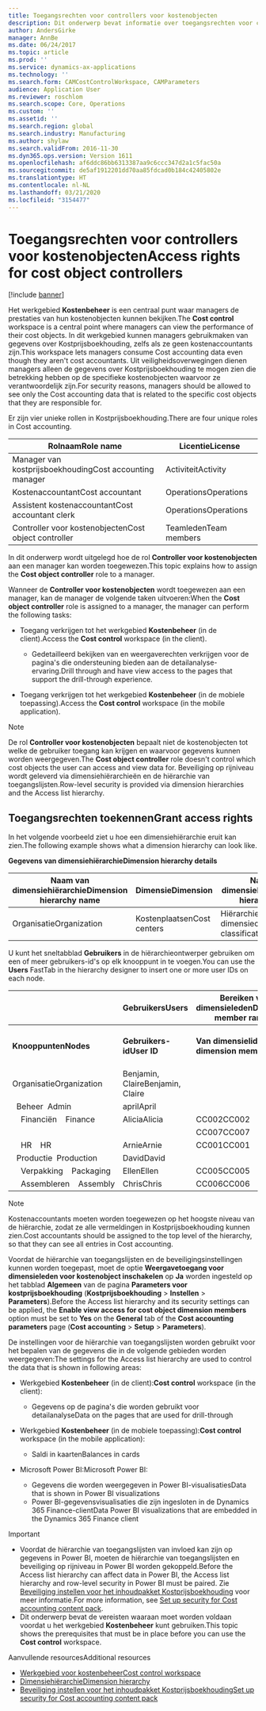 ```yaml
---
title: Toegangsrechten voor controllers voor kostenobjecten
description: Dit onderwerp bevat informatie over toegangsrechten voor controllers voor kostenobjecten.
author: AndersGirke
manager: AnnBe
ms.date: 06/24/2017
ms.topic: article
ms.prod: ''
ms.service: dynamics-ax-applications
ms.technology: ''
ms.search.form: CAMCostControlWorkspace, CAMParameters
audience: Application User
ms.reviewer: roschlom
ms.search.scope: Core, Operations
ms.custom: ''
ms.assetid: ''
ms.search.region: global
ms.search.industry: Manufacturing
ms.author: shylaw
ms.search.validFrom: 2016-11-30
ms.dyn365.ops.version: Version 1611
ms.openlocfilehash: af6ddc86bb6313387aa9c6ccc347d2a1c5fac50a
ms.sourcegitcommit: de5af1912201dd70aa85fdcad0b184c42405802e
ms.translationtype: HT
ms.contentlocale: nl-NL
ms.lasthandoff: 03/21/2020
ms.locfileid: "3154477"
---
```

# <a name="access-rights-for-cost-object-controllers"></a><span data-ttu-id="08de8-103">Toegangsrechten voor controllers voor kostenobjecten</span><span class="sxs-lookup"><span data-stu-id="08de8-103">Access rights for cost object controllers</span></span>

[!include [banner](../includes/banner.md)]

<span data-ttu-id="08de8-104">Het werkgebied **Kostenbeheer** is een centraal punt waar managers de prestaties van hun kostenobjecten kunnen bekijken.</span><span class="sxs-lookup"><span data-stu-id="08de8-104">The **Cost control** workspace is a central point where managers can view the performance of their cost objects.</span></span> <span data-ttu-id="08de8-105">In dit werkgebied kunnen managers gebruikmaken van gegevens over Kostprijsboekhouding, zelfs als ze geen kostenaccountants zijn.</span><span class="sxs-lookup"><span data-stu-id="08de8-105">This workspace lets managers consume Cost accounting data even though they aren't cost accountants.</span></span> <span data-ttu-id="08de8-106">Uit veiligheidsoverwegingen dienen managers alleen de gegevens over Kostprijsboekhouding te mogen zien die betrekking hebben op de specifieke kostenobjecten waarvoor ze verantwoordelijk zijn.</span><span class="sxs-lookup"><span data-stu-id="08de8-106">For security reasons, managers should be allowed to see only the Cost accounting data that is related to the specific cost objects that they are responsible for.</span></span>

<span data-ttu-id="08de8-107">Er zijn vier unieke rollen in Kostprijsboekhouding.</span><span class="sxs-lookup"><span data-stu-id="08de8-107">There are four unique roles in Cost accounting.</span></span>

| <span data-ttu-id="08de8-108">Rolnaam</span><span class="sxs-lookup"><span data-stu-id="08de8-108">Role name</span></span>               | <span data-ttu-id="08de8-109">Licentie</span><span class="sxs-lookup"><span data-stu-id="08de8-109">License</span></span>      |
|-------------------------|--------------|
| <span data-ttu-id="08de8-110">Manager van kostprijsboekhouding</span><span class="sxs-lookup"><span data-stu-id="08de8-110">Cost accounting manager</span></span> | <span data-ttu-id="08de8-111">Activiteit</span><span class="sxs-lookup"><span data-stu-id="08de8-111">Activity</span></span>     |
| <span data-ttu-id="08de8-112">Kostenaccountant</span><span class="sxs-lookup"><span data-stu-id="08de8-112">Cost accountant</span></span>         | <span data-ttu-id="08de8-113">Operations</span><span class="sxs-lookup"><span data-stu-id="08de8-113">Operations</span></span>   |
| <span data-ttu-id="08de8-114">Assistent kostenaccountant</span><span class="sxs-lookup"><span data-stu-id="08de8-114">Cost accountant clerk</span></span>   | <span data-ttu-id="08de8-115">Operations</span><span class="sxs-lookup"><span data-stu-id="08de8-115">Operations</span></span>   |
| <span data-ttu-id="08de8-116">Controller voor kostenobjecten</span><span class="sxs-lookup"><span data-stu-id="08de8-116">Cost object controller</span></span>  | <span data-ttu-id="08de8-117">Teamleden</span><span class="sxs-lookup"><span data-stu-id="08de8-117">Team members</span></span> |

<span data-ttu-id="08de8-118">In dit onderwerp wordt uitgelegd hoe de rol **Controller voor kostenobjecten** aan een manager kan worden toegewezen.</span><span class="sxs-lookup"><span data-stu-id="08de8-118">This topic explains how to assign the **Cost object controller** role to a manager.</span></span>

<span data-ttu-id="08de8-119">Wanneer de **Controller voor kostenobjecten** wordt toegewezen aan een manager, kan de manager de volgende taken uitvoeren:</span><span class="sxs-lookup"><span data-stu-id="08de8-119">When the **Cost object controller** role is assigned to a manager, the manager can perform the following tasks:</span></span>

- <span data-ttu-id="08de8-120">Toegang verkrijgen tot het werkgebied **Kostenbeheer** (in de client).</span><span class="sxs-lookup"><span data-stu-id="08de8-120">Access the **Cost control** workspace (in the client).</span></span>

    - <span data-ttu-id="08de8-121">Gedetailleerd bekijken van en weergaverechten verkrijgen voor de pagina's die ondersteuning bieden aan de detailanalyse-ervaring.</span><span class="sxs-lookup"><span data-stu-id="08de8-121">Drill through and have view access to the pages that support the drill-through experience.</span></span>

- <span data-ttu-id="08de8-122">Toegang verkrijgen tot het werkgebied **Kostenbeheer** (in de mobiele toepassing).</span><span class="sxs-lookup"><span data-stu-id="08de8-122">Access the **Cost control** workspace (in the mobile application).</span></span>

> [!NOTE]
> <span data-ttu-id="08de8-123">De rol **Controller voor kostenobjecten** bepaalt niet de kostenobjecten tot welke de gebruiker toegang kan krijgen en waarvoor gegevens kunnen worden weergegeven.</span><span class="sxs-lookup"><span data-stu-id="08de8-123">The **Cost object controller** role doesn't control which cost objects the user can access and view data for.</span></span> <span data-ttu-id="08de8-124">Beveiliging op rijniveau wordt geleverd via dimensiehiërarchieën en de hiërarchie van toegangslijsten.</span><span class="sxs-lookup"><span data-stu-id="08de8-124">Row-level security is provided via dimension hierarchies and the Access list hierarchy.</span></span>

## <a name="grant-access-rights"></a><span data-ttu-id="08de8-125">Toegangsrechten toekennen</span><span class="sxs-lookup"><span data-stu-id="08de8-125">Grant access rights</span></span>
<span data-ttu-id="08de8-126">In het volgende voorbeeld ziet u hoe een dimensiehiërarchie eruit kan zien.</span><span class="sxs-lookup"><span data-stu-id="08de8-126">The following example shows what a dimension hierarchy can look like.</span></span>

<span data-ttu-id="08de8-127">**Gegevens van dimensiehiërarchie**</span><span class="sxs-lookup"><span data-stu-id="08de8-127">**Dimension hierarchy details**</span></span>

| <span data-ttu-id="08de8-128">Naam van dimensiehiërarchie</span><span class="sxs-lookup"><span data-stu-id="08de8-128">Dimension hierarchy name</span></span> | <span data-ttu-id="08de8-129">Dimensie</span><span class="sxs-lookup"><span data-stu-id="08de8-129">Dimension</span></span>    | <span data-ttu-id="08de8-130">Naam van type dimensiehiërarchie</span><span class="sxs-lookup"><span data-stu-id="08de8-130">Dimension hierarchy type name</span></span>      | <span data-ttu-id="08de8-131">Hiërarchie van toegangslijsten</span><span class="sxs-lookup"><span data-stu-id="08de8-131">Access list hierarchy</span></span> |
|--------------------------|--------------|------------------------------------|-----------------------|
| <span data-ttu-id="08de8-132">Organisatie</span><span class="sxs-lookup"><span data-stu-id="08de8-132">Organization</span></span>             | <span data-ttu-id="08de8-133">Kostenplaatsen</span><span class="sxs-lookup"><span data-stu-id="08de8-133">Cost centers</span></span> | <span data-ttu-id="08de8-134">Hiërarchie dimensieclassificatie</span><span class="sxs-lookup"><span data-stu-id="08de8-134">Dimension classification hierarchy</span></span> | <span data-ttu-id="08de8-135">**Ja**</span><span class="sxs-lookup"><span data-stu-id="08de8-135">**Yes**</span></span>               |

<span data-ttu-id="08de8-136">U kunt het sneltabblad **Gebruikers** in de hiërarchieontwerper gebruiken om een of meer gebruikers-id's op elk knooppunt in te voegen.</span><span class="sxs-lookup"><span data-stu-id="08de8-136">You can use the **Users** FastTab in the hierarchy designer to insert one or more user IDs on each node.</span></span>

|                                   | <span data-ttu-id="08de8-137">Gebruikers</span><span class="sxs-lookup"><span data-stu-id="08de8-137">Users</span></span>            | <span data-ttu-id="08de8-138">Bereiken van dimensieleden</span><span class="sxs-lookup"><span data-stu-id="08de8-138">Dimension member ranges</span></span>   |                         |
|-----------------------------------|------------------|---------------------------|-------------------------|
| <span data-ttu-id="08de8-139">**Knooppunten**</span><span class="sxs-lookup"><span data-stu-id="08de8-139">**Nodes**</span></span>                         | <span data-ttu-id="08de8-140">**Gebruikers-id**</span><span class="sxs-lookup"><span data-stu-id="08de8-140">**User ID**</span></span>      | <span data-ttu-id="08de8-141">**Van dimensielid**</span><span class="sxs-lookup"><span data-stu-id="08de8-141">**From dimension member**</span></span> | <span data-ttu-id="08de8-142">**Tot dimensielid**</span><span class="sxs-lookup"><span data-stu-id="08de8-142">**To dimension member**</span></span> |
| <span data-ttu-id="08de8-143">Organisatie</span><span class="sxs-lookup"><span data-stu-id="08de8-143">Organization</span></span>                      | <span data-ttu-id="08de8-144">Benjamin, Claire</span><span class="sxs-lookup"><span data-stu-id="08de8-144">Benjamin, Claire</span></span> |                           |                         |
| <span data-ttu-id="08de8-145">&nbsp;&nbsp;Beheer</span><span class="sxs-lookup"><span data-stu-id="08de8-145">&nbsp;&nbsp;Admin</span></span>                 | <span data-ttu-id="08de8-146">april</span><span class="sxs-lookup"><span data-stu-id="08de8-146">April</span></span>            |                           |                         |
| <span data-ttu-id="08de8-147">&nbsp;&nbsp;&nbsp;&nbsp;Financiën</span><span class="sxs-lookup"><span data-stu-id="08de8-147">&nbsp;&nbsp;&nbsp;&nbsp;Finance</span></span>   | <span data-ttu-id="08de8-148">Alicia</span><span class="sxs-lookup"><span data-stu-id="08de8-148">Alicia</span></span>           | <span data-ttu-id="08de8-149">CC002</span><span class="sxs-lookup"><span data-stu-id="08de8-149">CC002</span></span>                     | <span data-ttu-id="08de8-150">CC003</span><span class="sxs-lookup"><span data-stu-id="08de8-150">CC003</span></span>                   |
|                                   |                  | <span data-ttu-id="08de8-151">CC007</span><span class="sxs-lookup"><span data-stu-id="08de8-151">CC007</span></span>                     | <span data-ttu-id="08de8-152">CC007</span><span class="sxs-lookup"><span data-stu-id="08de8-152">CC007</span></span>                   |
| <span data-ttu-id="08de8-153">&nbsp;&nbsp;&nbsp;&nbsp;HR</span><span class="sxs-lookup"><span data-stu-id="08de8-153">&nbsp;&nbsp;&nbsp;&nbsp;HR</span></span>        | <span data-ttu-id="08de8-154">Arnie</span><span class="sxs-lookup"><span data-stu-id="08de8-154">Arnie</span></span>            | <span data-ttu-id="08de8-155">CC001</span><span class="sxs-lookup"><span data-stu-id="08de8-155">CC001</span></span>                     | <span data-ttu-id="08de8-156">CC001</span><span class="sxs-lookup"><span data-stu-id="08de8-156">CC001</span></span>                   |
| <span data-ttu-id="08de8-157">&nbsp;&nbsp;Productie</span><span class="sxs-lookup"><span data-stu-id="08de8-157">&nbsp;&nbsp;Production</span></span>            | <span data-ttu-id="08de8-158">David</span><span class="sxs-lookup"><span data-stu-id="08de8-158">David</span></span>            |                           |                         |
| <span data-ttu-id="08de8-159">&nbsp;&nbsp;&nbsp;&nbsp;Verpakking</span><span class="sxs-lookup"><span data-stu-id="08de8-159">&nbsp;&nbsp;&nbsp;&nbsp;Packaging</span></span> | <span data-ttu-id="08de8-160">Ellen</span><span class="sxs-lookup"><span data-stu-id="08de8-160">Ellen</span></span>            | <span data-ttu-id="08de8-161">CC005</span><span class="sxs-lookup"><span data-stu-id="08de8-161">CC005</span></span>                     | <span data-ttu-id="08de8-162">CC005</span><span class="sxs-lookup"><span data-stu-id="08de8-162">CC005</span></span>                   |
| <span data-ttu-id="08de8-163">&nbsp;&nbsp;&nbsp;&nbsp;Assembleren</span><span class="sxs-lookup"><span data-stu-id="08de8-163">&nbsp;&nbsp;&nbsp;&nbsp;Assembly</span></span>  | <span data-ttu-id="08de8-164">Chris</span><span class="sxs-lookup"><span data-stu-id="08de8-164">Chris</span></span>            | <span data-ttu-id="08de8-165">CC006</span><span class="sxs-lookup"><span data-stu-id="08de8-165">CC006</span></span>                     | <span data-ttu-id="08de8-166">CC006</span><span class="sxs-lookup"><span data-stu-id="08de8-166">CC006</span></span>                   |

> [!NOTE]
> <span data-ttu-id="08de8-167">Kostenaccountants moeten worden toegewezen op het hoogste niveau van de hiërarchie, zodat ze alle vermeldingen in Kostprijsboekhouding kunnen zien.</span><span class="sxs-lookup"><span data-stu-id="08de8-167">Cost accountants should be assigned to the top level of the hierarchy, so that they can see all entries in Cost accounting.</span></span>

<span data-ttu-id="08de8-168">Voordat de hiërarchie van toegangslijsten en de beveiligingsinstellingen kunnen worden toegepast, moet de optie **Weergavetoegang voor dimensieleden voor kostenobject inschakelen** op **Ja** worden ingesteld op het tabblad **Algemeen** van de pagina **Parameters voor kostprijsboekhouding** (**Kostprijsboekhouding** > **Instellen** > **Parameters**).</span><span class="sxs-lookup"><span data-stu-id="08de8-168">Before the Access list hierarchy and its security settings can be applied, the **Enable view access for cost object dimension members** option must be set to **Yes** on the **General** tab of the **Cost accounting parameters** page (**Cost accounting** > **Setup** > **Parameters**).</span></span>

<span data-ttu-id="08de8-169">De instellingen voor de hiërarchie van toegangslijsten worden gebruikt voor het bepalen van de gegevens die in de volgende gebieden worden weergegeven:</span><span class="sxs-lookup"><span data-stu-id="08de8-169">The settings for the Access list hierarchy are used to control the data that is shown in following areas:</span></span>

- <span data-ttu-id="08de8-170">Werkgebied **Kostenbeheer** (in de client):</span><span class="sxs-lookup"><span data-stu-id="08de8-170">**Cost control** workspace (in the client):</span></span>

    - <span data-ttu-id="08de8-171">Gegevens op de pagina's die worden gebruikt voor detailanalyse</span><span class="sxs-lookup"><span data-stu-id="08de8-171">Data on the pages that are used for drill-through</span></span>

- <span data-ttu-id="08de8-172">Werkgebied **Kostenbeheer** (in de mobiele toepassing):</span><span class="sxs-lookup"><span data-stu-id="08de8-172">**Cost control** workspace (in the mobile application):</span></span>

    - <span data-ttu-id="08de8-173">Saldi in kaarten</span><span class="sxs-lookup"><span data-stu-id="08de8-173">Balances in cards</span></span>

- <span data-ttu-id="08de8-174">Microsoft Power BI:</span><span class="sxs-lookup"><span data-stu-id="08de8-174">Microsoft Power BI:</span></span>

    - <span data-ttu-id="08de8-175">Gegevens die worden weergegeven in Power BI-visualisaties</span><span class="sxs-lookup"><span data-stu-id="08de8-175">Data that is shown in Power BI visualizations</span></span>
    - <span data-ttu-id="08de8-176">Power BI-gegevensvisualisaties die zijn ingesloten in de Dynamics 365 Finance-client</span><span class="sxs-lookup"><span data-stu-id="08de8-176">Data Power BI visualizations that are embedded in the Dynamics 365 Finance client</span></span>

> [!IMPORTANT]
> - <span data-ttu-id="08de8-177">Voordat de hiërarchie van toegangslijsten van invloed kan zijn op gegevens in Power BI, moeten de hiërarchie van toegangslijsten en beveiliging op rijniveau in Power BI worden gekoppeld.</span><span class="sxs-lookup"><span data-stu-id="08de8-177">Before the Access list hierarchy can affect data in Power BI, the Access list hierarchy and row-level security in Power BI must be paired.</span></span> <span data-ttu-id="08de8-178">Zie [Beveiliging instellen voor het inhoudpakket Kostprijsboekhouding](../../dev-itpro/analytics/setup-security-cost-accounting-content-pack.md) voor meer informatie.</span><span class="sxs-lookup"><span data-stu-id="08de8-178">For more information, see [Set up security for Cost accounting content pack](../../dev-itpro/analytics/setup-security-cost-accounting-content-pack.md).</span></span>
> - <span data-ttu-id="08de8-179">Dit onderwerp bevat de vereisten waaraan moet worden voldaan voordat u het werkgebied **Kostenbeheer** kunt gebruiken.</span><span class="sxs-lookup"><span data-stu-id="08de8-179">This topic shows the prerequisites that must be in place before you can use the **Cost control** workspace.</span></span>

<span data-ttu-id="08de8-180">Aanvullende resources</span><span class="sxs-lookup"><span data-stu-id="08de8-180">Additional resources</span></span>

- [<span data-ttu-id="08de8-181">Werkgebied voor kostenbeheer</span><span class="sxs-lookup"><span data-stu-id="08de8-181">Cost control workspace</span></span>](cost-control-workspace.md)
- [<span data-ttu-id="08de8-182">Dimensiehiërarchie</span><span class="sxs-lookup"><span data-stu-id="08de8-182">Dimension hierarchy</span></span>](dimension-hierarchy.md)
- [<span data-ttu-id="08de8-183">Beveiliging instellen voor het inhoudpakket Kostprijsboekhouding</span><span class="sxs-lookup"><span data-stu-id="08de8-183">Set up security for Cost accounting content pack</span></span>](../../dev-itpro/analytics/setup-security-cost-accounting-content-pack.md)
